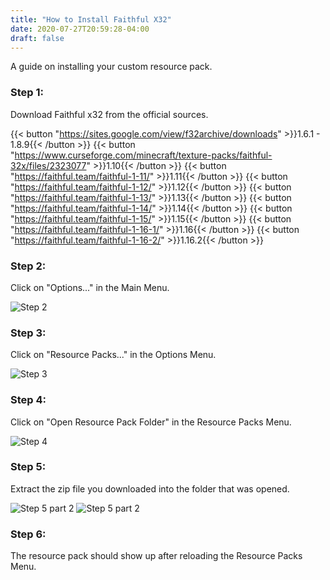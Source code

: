 ```yaml
---
title: "How to Install Faithful X32"
date: 2020-07-27T20:59:28-04:00
draft: false
---
```

A guide on installing your custom resource pack.

### Step 1:
Download Faithful x32 from the official sources.

{{< button "https://sites.google.com/view/f32archive/downloads" >}}1.6.1 - 1.8.9{{< /button >}}
{{< button "https://www.curseforge.com/minecraft/texture-packs/faithful-32x/files/2323077" >}}1.10{{< /button >}}
{{< button "https://faithful.team/faithful-1-11/" >}}1.11{{< /button >}}
{{< button "https://faithful.team/faithful-1-12/" >}}1.12{{< /button >}}
{{< button "https://faithful.team/faithful-1-13/" >}}1.13{{< /button >}}
{{< button "https://faithful.team/faithful-1-14/" >}}1.14{{< /button >}}
{{< button "https://faithful.team/faithful-1-15/" >}}1.15{{< /button >}}
{{< button "https://faithful.team/faithful-1-16-1/" >}}1.16{{< /button >}}
{{< button "https://faithful.team/faithful-1-16-2/" >}}1.16.2{{< /button >}}

### Step 2:
Click on "Options..." in the Main Menu.

![Step 2](/images/InstallGuides/tweaks/step2.png)

### Step 3:
Click on "Resource Packs..." in the Options Menu.

![Step 3](/images/InstallGuides/tweaks/step3.png)


### Step 4:
Click on "Open Resource Pack Folder" in the Resource Packs Menu.

![Step 4](/images/InstallGuides/faithful/step4.png)


### Step 5:
Extract the zip file you downloaded into the folder that was opened.

![Step 5 part 2](/images/InstallGuides/faithful/step5.png)
![Step 5 part 2](/images/InstallGuides/faithful/step5pt2.png)


### Step 6:
The resource pack should show up after reloading the Resource Packs Menu.

